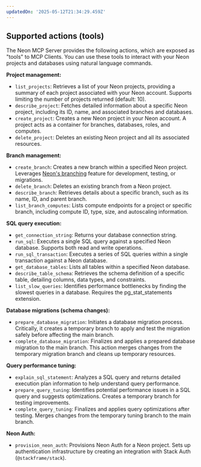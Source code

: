 ```yaml
---
updatedOn: '2025-05-12T21:34:29.459Z'
---
```


## Supported actions (tools)

The Neon MCP Server provides the following actions, which are exposed as "tools" to MCP Clients. You can use these tools to interact with your Neon projects and databases using natural language commands.

**Project management:**

- `list_projects`: Retrieves a list of your Neon projects, providing a summary of each project associated with your Neon account. Supports limiting the number of projects returned (default: 10).
- `describe_project`: Fetches detailed information about a specific Neon project, including its ID, name, and associated branches and databases.
- `create_project`: Creates a new Neon project in your Neon account. A project acts as a container for branches, databases, roles, and computes.
- `delete_project`: Deletes an existing Neon project and all its associated resources.

**Branch management:**

- `create_branch`: Creates a new branch within a specified Neon project. Leverages [Neon's branching](https://neon.tech/docs/introduction/branching) feature for development, testing, or migrations.
- `delete_branch`: Deletes an existing branch from a Neon project.
- `describe_branch`: Retrieves details about a specific branch, such as its name, ID, and parent branch.
- `list_branch_computes`: Lists compute endpoints for a project or specific branch, including compute ID, type, size, and autoscaling information.

**SQL query execution:**

- `get_connection_string`: Returns your database connection string.
- `run_sql`: Executes a single SQL query against a specified Neon database. Supports both read and write operations.
- `run_sql_transaction`: Executes a series of SQL queries within a single transaction against a Neon database.
- `get_database_tables`: Lists all tables within a specified Neon database.
- `describe_table_schema`: Retrieves the schema definition of a specific table, detailing columns, data types, and constraints.
- `list_slow_queries`: Identifies performance bottlenecks by finding the slowest queries in a database. Requires the pg_stat_statements extension.

**Database migrations (schema changes):**

- `prepare_database_migration`: Initiates a database migration process. Critically, it creates a temporary branch to apply and test the migration safely before affecting the main branch.
- `complete_database_migration`: Finalizes and applies a prepared database migration to the main branch. This action merges changes from the temporary migration branch and cleans up temporary resources.

**Query performance tuning:**

- `explain_sql_statement`: Analyzes a SQL query and returns detailed execution plan information to help understand query performance.
- `prepare_query_tuning`: Identifies potential performance issues in a SQL query and suggests optimizations. Creates a temporary branch for testing improvements.
- `complete_query_tuning`: Finalizes and applies query optimizations after testing. Merges changes from the temporary tuning branch to the main branch.

**Neon Auth:**

- `provision_neon_auth`: Provisions Neon Auth for a Neon project. Sets up authentication infrastructure by creating an integration with Stack Auth (`@stackframe/stack`).
